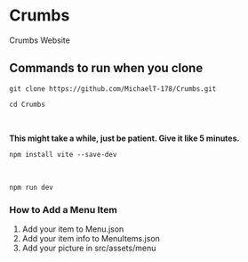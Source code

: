 # Crumbs
Crumbs Website

## Commands to run when you clone

```
git clone https://github.com/MichaelT-178/Crumbs.git
```

```
cd Crumbs
```
<br>

**This might take a while, just be patient. Give it like 5 minutes.**
```
npm install vite --save-dev
```

<br>

```
npm run dev
```

### How to Add a Menu Item

1. Add your item to Menu.json
2. Add your item info to MenuItems.json
3. Add your picture in src/assets/menu